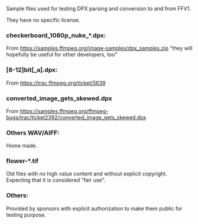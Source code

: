 Sample files used for testing DPX parsing and conversion to and from FFV1.

They have no specific license.

### checkerboard_1080p_nuke_\*.dpx:
From https://samples.ffmpeg.org/image-samples/dpx_samples.zip
"they will hopefully be useful for other developers, too"

### \[8-12\]bit\[_a\].dpx:
From https://trac.ffmpeg.org/ticket/5639

### converted_image_gets_skewed.dpx

From https://samples.ffmpeg.org/ffmpeg-bugs/trac/ticket2392/converted_image_gets_skewed.dpx

### Others WAV/AIFF:
Home made.

### flower-*.tif 
Old files with no high value content and without explicit copyright.  
Expecting that it is considered "fair use".

### Others:
Provided by sponsors with explicit authorization to make them public for testing purpose.
